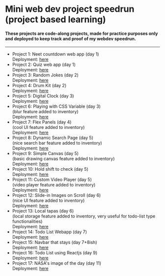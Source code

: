 # Mini web dev project speedrun (project based learning)<br />
#### These projects are code-along projects, made for practice purposes only and deployed to keep track and proof of my webdev speedrun.
---
- Project 1: Neet countdown web app (day 1)<br />
    Deployment: [here](https://neet2025-countdown.netlify.app/)
- Project 2: Quiz web app (day 1)<br />
    Deployment: [here](https://simple-sa-quiz-app.netlify.app/)
- Project 3: Random Jokes (day 2)<br />
    Deployment: [here](https://somerandomjokes.netlify.app/)
- Project 4: Drum Kit (day 2)<br />
    Deployment: [here](https://bad-dum-tuss.netlify.app/)
- Project 5: Digital Clock (day 3)<br />
    Deployment: [here](https://time-rn.netlify.app/)
- Project 6: Playing with CSS Variable (day 3)<br />
    (blur feature added to inventory)<br />
    Deployment: [here](https://howtoblur-css.netlify.app/)
- Project 7: Flex Panels (day 4)<br />
    (cool UI feature added to inventory)<br />
    Deployment: [here](https://letstakeitallin.netlify.app/)
- Project 8: Dynamic Search Page (day 5)<br />
    (nice search bar feature added to inventory)<br />
    Deployment: [here](https://useless-search-feature.netlify.app/)
- Project 9: Simple Canvas (day 5)<br />
    (basic drawing canvas feature added to inventory)<br />
    Deployment: [here](https://useless-canvas.netlify.app/)
- Project 10: Hold shift to check (day 5)<br />
    Deployment: [here](https://hold-shift-to-check-items-saar.netlify.app/)
- Project 11: Custom Video Player (day 5)<br />
    (video player feature added to inventory)<br />
    Deployment: [here](https://hopecore-video.netlify.app/)
- Project 12: Slide-in Images on Scroll (day 6)<br />
    (nice UI feature added to inventory)<br />
    Deployment: [here](https://slidein-scroll-feature.netlify.app/)
- Project 13: Local tapas (day 6)<br />
    (local storage feature added to inventory, very useful for todo-list type functionalities)<br />
    Deployment: [here](https://localtapascodealongshit.netlify.app/)
- Project 14: Todo List Webapp (day 7)<br />
    Deployment: [here](https://yet-another-todo-list-app.netlify.app/)
- Project 15: Navbar that stays (day 7+8ish)<br />
    Deployment: [here](https://areyyyy.netlify.app/)
- Project 16: Todo List using Reactjs (day 9)<br />
    Deployment: [here](https://yet-another-todo-list-app-in-react.netlify.app/)
- Project 17: NASA's image of the day (day 11)<br />
    Deployment: [here](https://apotd-project-react.vercel.app/)
  
